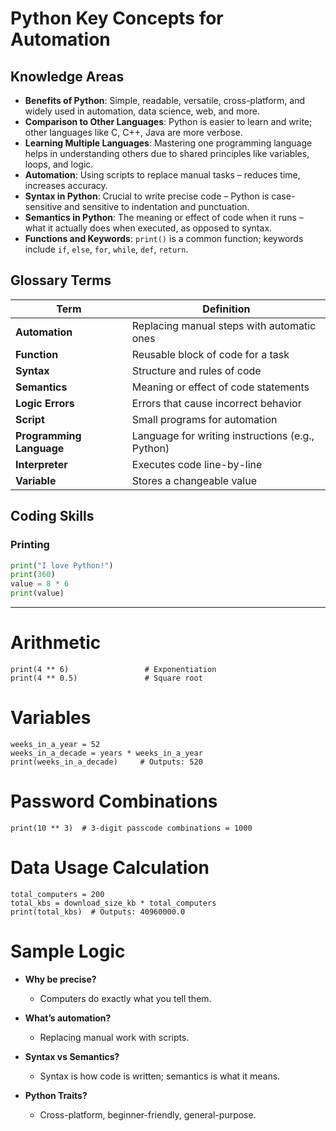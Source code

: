 # Python Key Concepts for Automation

## Knowledge Areas

- **Benefits of Python**: Simple, readable, versatile, cross-platform, and widely used in automation, data science, web, and more.
- **Comparison to Other Languages**: Python is easier to learn and write; other languages like C, C++, Java are more verbose.
- **Learning Multiple Languages**: Mastering one programming language helps in understanding others due to shared principles like variables, loops, and logic.
- **Automation**: Using scripts to replace manual tasks – reduces time, increases accuracy.
- **Syntax in Python**: Crucial to write precise code – Python is case-sensitive and sensitive to indentation and punctuation.
- **Semantics in Python**: The meaning or effect of code when it runs – what it actually does when executed, as opposed to syntax.
- **Functions and Keywords**: `print()` is a common function; keywords include `if`, `else`, `for`, `while`, `def`, `return`.

## Glossary Terms

| Term | Definition |
|------|------------|
| **Automation** | Replacing manual steps with automatic ones |
| **Function** | Reusable block of code for a task |
| **Syntax** | Structure and rules of code |
| **Semantics** | Meaning or effect of code statements |
| **Logic Errors** | Errors that cause incorrect behavior |
| **Script** | Small programs for automation |
| **Programming Language** | Language for writing instructions (e.g., Python) |
| **Interpreter** | Executes code line-by-line |
| **Variable** | Stores a changeable value |

## Coding Skills

### Printing
```python
print("I love Python!")
print(360)
value = 8 * 6
print(value)
```
---

# Arithmetic
```print(3 * 8 / 2 + 5 - 1)      # Basic arithmetic
print(4 ** 6)                 # Exponentiation
print(4 ** 0.5)               # Square root
```

# Variables
```years = 10
weeks_in_a_year = 52
weeks_in_a_decade = years * weeks_in_a_year
print(weeks_in_a_decade)     # Outputs: 520
```

# Password Combinations
```
print(10 ** 3)  # 3-digit passcode combinations = 1000
```

# Data Usage Calculation
```download_size_kb = 200 * 1024
total_computers = 200
total_kbs = download_size_kb * total_computers
print(total_kbs)  # Outputs: 40960000.0
```

# Sample Logic

- **Why be precise?**
  - Computers do exactly what you tell them.

- **What’s automation?**
  - Replacing manual work with scripts.

- **Syntax vs Semantics?**
  - Syntax is how code is written; semantics is what it means.

- **Python Traits?**
  - Cross-platform, beginner-friendly, general-purpose.

